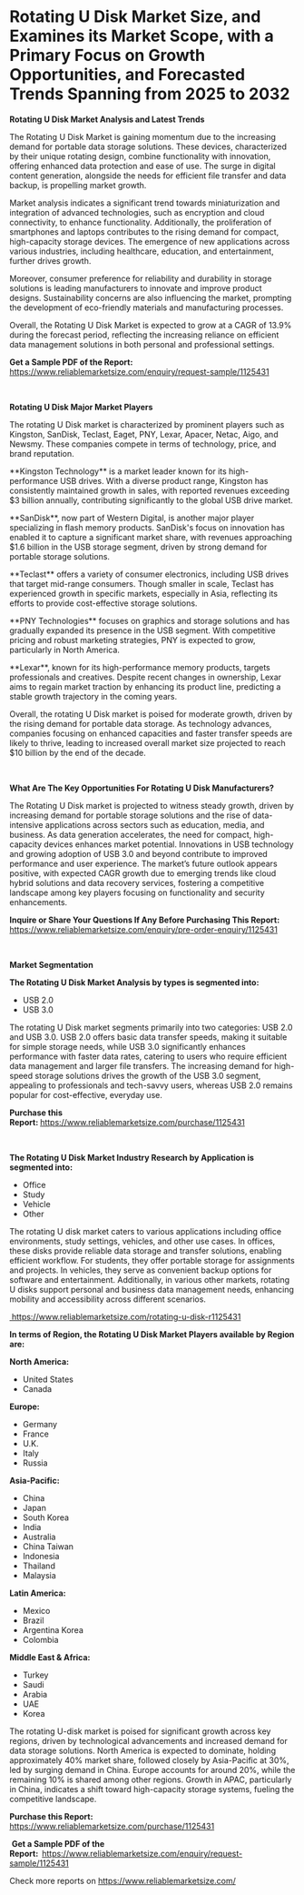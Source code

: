 <p><h1>Rotating U Disk Market Size, and Examines its Market Scope, with a Primary Focus on Growth Opportunities, and Forecasted Trends Spanning from 2025 to 2032</h1></p><p><strong>Rotating U Disk Market Analysis and Latest Trends</strong></p>
<p><p>The Rotating U Disk Market is gaining momentum due to the increasing demand for portable data storage solutions. These devices, characterized by their unique rotating design, combine functionality with innovation, offering enhanced data protection and ease of use. The surge in digital content generation, alongside the needs for efficient file transfer and data backup, is propelling market growth.</p><p>Market analysis indicates a significant trend towards miniaturization and integration of advanced technologies, such as encryption and cloud connectivity, to enhance functionality. Additionally, the proliferation of smartphones and laptops contributes to the rising demand for compact, high-capacity storage devices. The emergence of new applications across various industries, including healthcare, education, and entertainment, further drives growth.</p><p>Moreover, consumer preference for reliability and durability in storage solutions is leading manufacturers to innovate and improve product designs. Sustainability concerns are also influencing the market, prompting the development of eco-friendly materials and manufacturing processes. </p><p>Overall, the Rotating U Disk Market is expected to grow at a CAGR of 13.9% during the forecast period, reflecting the increasing reliance on efficient data management solutions in both personal and professional settings.</p></p>
<p><strong>Get a Sample PDF of the Report:&nbsp;</strong> <a href="https://www.reliablemarketsize.com/enquiry/request-sample/1125431?utm_campaign=2216&utm_medium=2&utm_source=Github&utm_content=ia&utm_term=12022025&utm_id=rotating-u-disk">https://www.reliablemarketsize.com/enquiry/request-sample/1125431</a></p>
<p>&nbsp;</p>
<p><strong>Rotating U Disk Major Market Players</strong></p>
<p><p>The rotating U Disk market is characterized by prominent players such as Kingston, SanDisk, Teclast, Eaget, PNY, Lexar, Apacer, Netac, Aigo, and Newsmy. These companies compete in terms of technology, price, and brand reputation.</p><p>**Kingston Technology** is a market leader known for its high-performance USB drives. With a diverse product range, Kingston has consistently maintained growth in sales, with reported revenues exceeding $3 billion annually, contributing significantly to the global USB drive market.</p><p>**SanDisk**, now part of Western Digital, is another major player specializing in flash memory products. SanDisk's focus on innovation has enabled it to capture a significant market share, with revenues approaching $1.6 billion in the USB storage segment, driven by strong demand for portable storage solutions.</p><p>**Teclast** offers a variety of consumer electronics, including USB drives that target mid-range consumers. Though smaller in scale, Teclast has experienced growth in specific markets, especially in Asia, reflecting its efforts to provide cost-effective storage solutions.</p><p>**PNY Technologies** focuses on graphics and storage solutions and has gradually expanded its presence in the USB segment. With competitive pricing and robust marketing strategies, PNY is expected to grow, particularly in North America.</p><p>**Lexar**, known for its high-performance memory products, targets professionals and creatives. Despite recent changes in ownership, Lexar aims to regain market traction by enhancing its product line, predicting a stable growth trajectory in the coming years.</p><p>Overall, the rotating U Disk market is poised for moderate growth, driven by the rising demand for portable data storage. As technology advances, companies focusing on enhanced capacities and faster transfer speeds are likely to thrive, leading to increased overall market size projected to reach $10 billion by the end of the decade.</p></p>
<p>&nbsp;</p>
<p><strong>What Are The Key Opportunities For Rotating U Disk Manufacturers?</strong></p>
<p><p>The Rotating U Disk market is projected to witness steady growth, driven by increasing demand for portable storage solutions and the rise of data-intensive applications across sectors such as education, media, and business. As data generation accelerates, the need for compact, high-capacity devices enhances market potential. Innovations in USB technology and growing adoption of USB 3.0 and beyond contribute to improved performance and user experience. The market’s future outlook appears positive, with expected CAGR growth due to emerging trends like cloud hybrid solutions and data recovery services, fostering a competitive landscape among key players focusing on functionality and security enhancements.</p></p>
<p><strong>Inquire or Share Your Questions If Any Before Purchasing This Report:</strong> <a href="https://www.reliablemarketsize.com/enquiry/pre-order-enquiry/1125431?utm_campaign=2216&utm_medium=2&utm_source=Github&utm_content=ia&utm_term=12022025&utm_id=rotating-u-disk">https://www.reliablemarketsize.com/enquiry/pre-order-enquiry/1125431</a></p>
<p>&nbsp;</p>
<p><strong>Market Segmentation</strong></p>
<p><strong>The Rotating U Disk Market Analysis by types is segmented into:</strong></p>
<p><ul><li>USB 2.0</li><li>USB 3.0</li></ul></p>
<p><p>The rotating U Disk market segments primarily into two categories: USB 2.0 and USB 3.0. USB 2.0 offers basic data transfer speeds, making it suitable for simple storage needs, while USB 3.0 significantly enhances performance with faster data rates, catering to users who require efficient data management and larger file transfers. The increasing demand for high-speed storage solutions drives the growth of the USB 3.0 segment, appealing to professionals and tech-savvy users, whereas USB 2.0 remains popular for cost-effective, everyday use.</p></p>
<p><strong>Purchase this Report:&nbsp;</strong><a href="https://www.reliablemarketsize.com/purchase/1125431?utm_campaign=2216&utm_medium=2&utm_source=Github&utm_content=ia&utm_term=12022025&utm_id=rotating-u-disk">https://www.reliablemarketsize.com/purchase/1125431</a></p>
<p>&nbsp;</p>
<p><strong>The Rotating U Disk Market Industry Research by Application is segmented into:</strong></p>
<p><ul><li>Office</li><li>Study</li><li>Vehicle</li><li>Other</li></ul></p>
<p><p>The rotating U disk market caters to various applications including office environments, study settings, vehicles, and other use cases. In offices, these disks provide reliable data storage and transfer solutions, enabling efficient workflow. For students, they offer portable storage for assignments and projects. In vehicles, they serve as convenient backup options for software and entertainment. Additionally, in various other markets, rotating U disks support personal and business data management needs, enhancing mobility and accessibility across different scenarios.</p></p>
<p><a href="https://www.reliablemarketsize.com/rotating-u-disk-r1125431?utm_campaign=2216&utm_medium=2&utm_source=Github&utm_content=ia&utm_term=12022025&utm_id=rotating-u-disk">&nbsp;https://www.reliablemarketsize.com/rotating-u-disk-r1125431</a></p>
<p><strong>In terms of Region, the Rotating U Disk Market Players available by Region are:</strong></p>
<p>
    <p> <strong> North America: </strong>
        <ul>
            <li>United States</li>
            <li>Canada</li>
        </ul>
        </p> 
    <p> <strong> Europe: </strong>
        <ul>
            <li>Germany</li>
            <li>France</li>
            <li>U.K.</li>
            <li>Italy</li>
            <li>Russia</li>
        </ul>
        </p> 
    <p> <strong> Asia-Pacific: </strong>
        <ul>
            <li>China</li>
            <li>Japan</li>
            <li>South Korea</li>
            <li>India</li>
            <li>Australia</li>
            <li>China Taiwan</li>
            <li>Indonesia</li>
            <li>Thailand</li>
            <li>Malaysia</li>
        </ul>
        </p> 
    <p> <strong> Latin America: </strong>
        <ul>
            <li>Mexico</li>
            <li>Brazil</li>
            <li>Argentina Korea</li>
            <li>Colombia</li>
        </ul>
        </p> 
    <p> <strong> Middle East & Africa: </strong>
        <ul>
            <li>Turkey</li>
            <li>Saudi</li>
            <li>Arabia</li>
            <li>UAE</li>
            <li>Korea</li>
        </ul>
    </p>
    </p>
<p><p>The rotating U-disk market is poised for significant growth across key regions, driven by technological advancements and increased demand for data storage solutions. North America is expected to dominate, holding approximately 40% market share, followed closely by Asia-Pacific at 30%, led by surging demand in China. Europe accounts for around 20%, while the remaining 10% is shared among other regions. Growth in APAC, particularly in China, indicates a shift toward high-capacity storage systems, fueling the competitive landscape.</p></p>
<p><strong>Purchase this Report: </strong><a href="https://www.reliablemarketsize.com/purchase/1125431?utm_campaign=2216&utm_medium=2&utm_source=Github&utm_content=ia&utm_term=12022025&utm_id=rotating-u-disk">https://www.reliablemarketsize.com/purchase/1125431</a></p>
<p>&nbsp;<strong>Get a Sample PDF of the Report:&nbsp;&nbsp;</strong><a href="https://www.reliablemarketsize.com/enquiry/request-sample/1125431?utm_campaign=2216&utm_medium=2&utm_source=Github&utm_content=ia&utm_term=12022025&utm_id=rotating-u-disk">https://www.reliablemarketsize.com/enquiry/request-sample/1125431</a></p>
<p><strong></strong></p>
<p>Check more reports on <a href="https://www.reliablemarketsize.com/?utm_campaign=2216&utm_medium=2&utm_source=Github&utm_content=ia&utm_term=12022025&utm_id=rotating-u-disk">https://www.reliablemarketsize.com/</a></p>